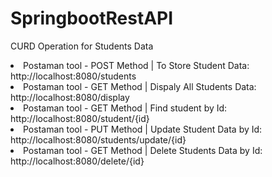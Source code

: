 # SpringbootRestAPI
CURD Operation for Students Data

 <li> Postaman tool - POST Method |
  To Store Student Data: http://localhost:8080/students</li>

 <li> Postaman tool - GET Method |
  Dispaly All Students Data: http://localhost:8080/display </li>

 <li> Postaman tool - GET Method |
  Find student by Id: http://localhost:8080/student/{id} </li> 

 <li> Postaman tool - PUT Method |
  Update Student Data by Id: http://localhost:8080/students/update/{id} </li>
  
 <li> Postaman tool - GET Method |
  Delete Students Data by Id: http://localhost:8080/delete/{id} </li>


